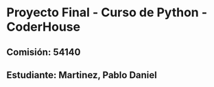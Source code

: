 # Proyecto Final - Curso de Python - CoderHouse
## Comisión: 54140
## Estudiante: Martinez, Pablo Daniel

